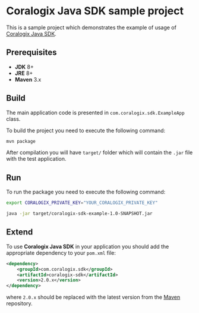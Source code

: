 # Coralogix Java SDK sample project

This is a sample project which demonstrates the example of usage of [Coralogix Java SDK](https://mvnrepository.com/artifact/com.coralogix.sdk/coralogix-sdk).

## Prerequisites

* **JDK** 8+
* **JRE** 8+
* **Maven** 3.x

## Build

The main application code is presented in `com.coralogix.sdk.ExampleApp` class.

To build the project you need to execute the following command:

```bash
mvn package
```

After compilation you will have `target/` folder which will contain the `.jar` file with the test application.

## Run

To run the package you need to execute the following command:

```bash
export CORALOGIX_PRIVATE_KEY="YOUR_CORALOGIX_PRIVATE_KEY"

java -jar target/coralogix-sdk-example-1.0-SNAPSHOT.jar
```

## Extend

To use **Coralogix Java SDK** in your application you should add the appropriate dependency to your `pom.xml` file:

```xml
<dependency>
    <groupId>com.coralogix.sdk</groupId>
    <artifactId>coralogix-sdk</artifactId>
    <version>2.0.x</version>
</dependency>
```

where `2.0.x` should be replaced with the latest version from the [Maven](https://mvnrepository.com/artifact/com.coralogix.sdk/coralogix-sdk) repository.